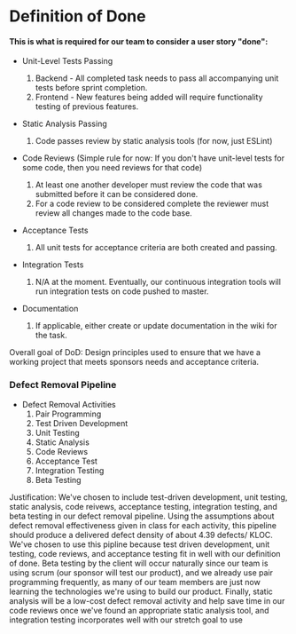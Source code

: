 # Definition of Done

#### This is what is required for our team to consider a user story "done":

* Unit-Level Tests Passing

  1. Backend - All completed task needs to pass all accompanying unit tests before sprint completion.
  2. Frontend - New features being added will require functionality testing of previous features.

* Static Analysis Passing

  1. Code passes review by static analysis tools (for now, just ESLint)

* Code Reviews (Simple rule for now: If you don't have unit-level tests for some code, then you need reviews for that code)

  1. At least one another developer must review the code that was submitted before it can be considered done.
  2. For a code review to be considered complete the reviewer must review all changes made to the code base.

* Acceptance Tests

  1. All unit tests for acceptance criteria are both created and passing.

* Integration Tests

  1. N/A at the moment. Eventually, our continuous integration tools will run integration tests on code pushed to master.

* Documentation
  1. If applicable, either create or update documentation in the wiki for the task.

Overall goal of DoD:
Design principles used to ensure that we have a working project that meets sponsors needs and acceptance criteria.

### Defect Removal Pipeline

* Defect Removal Activities
  1. Pair Programming
  2. Test Driven Development
  3. Unit Testing
  4. Static Analysis
  5. Code Reviews
  6. Acceptance Test
  7. Integration Testing
  8. Beta Testing

Justification:
We've chosen to include test-driven development, unit testing, static analysis, code reivews, acceptance testing, integration testing, and beta testing in our defect removal pipeline. Using
the assumptions about defect removal effectiveness given in class for each activity, this pipeline should produce a delivered defect density of about 4.39 defects/ KLOC. We've chosen to use
this pipline because test driven development, unit testing, code reviews, and acceptance testing fit in well with our definition of done. Beta testing by the client will occur naturally since our team is using scrum
(our sponsor will test our product), and we already use pair programming frequently, as many of our team members are just now learning the technologies we're using to build our product. Finally, static analysis
will be a low-cost defect removal activity and help save time in our code reviews once we've found an appropriate static analysis tool, and integration testing incorporates well with our stretch goal to use
